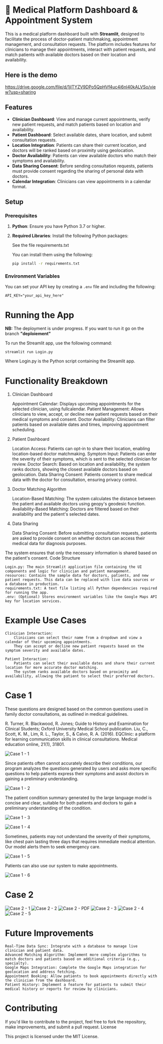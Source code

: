 # 🏥 Medical Platform Dashboard & Appointment System

This is a medical platform dashboard built with **Streamlit**, designed to facilitate the process of doctor-patient matchmaking, appointment management, and consultation requests. The platform includes features for clinicians to manage their appointments, interact with patient requests, and match patients with available doctors based on their location and availability.

## Here is the demo 

https://drive.google.com/file/d/1jITYZV9DPo5QpHVf4uc4i6nl40kALVSo/view?usp=sharing


## Features

- **Clinician Dashboard**: View and manage current appointments, verify new patient requests, and match patients based on location and availability.
- **Patient Dashboard**: Select available dates, share location, and submit consultation requests.
- **Location Integration**: Patients can share their current location, and doctors will be ranked based on proximity using geolocation.
- **Doctor Availability**: Patients can view available doctors who match their symptoms and availability.
- **Data Sharing Consent**: Before sending consultation requests, patients must provide consent regarding the sharing of personal data with doctors.
- **Calendar Integration**: Clinicians can view appointments in a calendar format.

## Setup

### Prerequisites

1. **Python**: Ensure you have Python 3.7 or higher.
2. **Required Libraries**: Install the following Python packages:

    See the file requirements.txt

   You can install them using the following:

    ```bash
    pip install -r requirements.txt
    ```

### Environment Variables

You can set your API key by creating a `.env` file and including the following:

```text
API_KEY="your_api_key_here"
```

# Running the App

**NB:** The deployment is under progress. If you want to run it go on the branch **"deploiement"**

To run the Streamlit app, use the following command:

`streamlit run Login.py`

Where Login.py is the Python script containing the Streamlit app.

# Functionality Breakdown
1. Clinician Dashboard

    Appointment Calendar: Displays upcoming appointments for the selected clinician, using fullcalendar.
    Patient Management: Allows clinicians to view, accept, or decline new patient requests based on their medical symptoms and consent.
    Doctor Availability: Clinicians can filter patients based on available dates and times, improving appointment scheduling.

2. Patient Dashboard

    Location Access: Patients can opt-in to share their location, enabling location-based doctor matchmaking.
    Symptom Input: Patients can enter the severity of their symptoms, which is sent to the selected clinician for review.
    Doctor Search: Based on location and availability, the system ranks doctors, showing the closest available doctors based on geolocation.
    Data Sharing Consent: Patients consent to share medical data with the doctor for consultation, ensuring privacy control.

3. Doctor Matching Algorithm

    Location-Based Matching: The system calculates the distance between the patient and available doctors using geopy's geodesic function.
    Availability-Based Matching: Doctors are filtered based on their availability and the patient's selected dates.

4. Data Sharing

    Data Sharing Consent: Before submitting consultation requests, patients are asked to provide consent on whether doctors can access their medical data for diagnosis purposes.

The system ensures that only the necessary information is shared based on the patient's consent.
Code Structure

    Login.py: The main Streamlit application file containing the UI components and logic for clinician and patient management.
    resources: Contains the sample data for doctors, patients, and new patient requests. This data can be replaced with live data sources or a database in production.
    requirements.txt: A text file listing all Python dependencies required for running the app.
    .env: (Optional) Stores environment variables like the Google Maps API key for location services.

# Example Use Cases

    Clinician Interaction:
        Clinicians can select their name from a dropdown and view a calendar of their upcoming appointments.
        They can accept or decline new patient requests based on the symptom severity and available dates.

    Patient Interaction:
        Patients can select their available dates and share their current location for more accurate doctor matching.
        The system ranks available doctors based on proximity and availability, allowing the patient to select their preferred doctors.

# Case 1

These questions are designed based on the common questions used in family doctor consultations, as outlined in medical guidelines.

R. Turner, R. Blackwood, R. Jones; Guide to History and Examination for Clinical Students; Oxford University Medical School publication.
Liu, C., Scott, K. M., Lim, R. L., Taylor, S., & Calvo, R. A. (2016). EQClinic: a platform for learning communication skills in clinical consultations. Medical education online, 21(1), 31801.

![Case 1 - 1](imgs_readme/case1%201%20info.png)

Since patients often cannot accurately describe their conditions, our program analyzes the questions generated by users and asks more specific questions to help patients express their symptoms and assist doctors in gaining a preliminary understanding.

![Case 1 - 2](imgs_readme/case1%202.png)

The patient condition summary generated by the large language model is concise and clear, suitable for both patients and doctors to gain a preliminary understanding of the condition.

![Case 1 - 3](imgs_readme/case1%203.png)

![Case 1 - 4](imgs_readme/case1%204%20sum.png)

Sometimes, patients may not understand the severity of their symptoms, like chest pain lasting three days that requires immediate medical attention. Our model alerts them to seek emergency care.

![Case 1 - 5](imgs_readme/case1%205%20sever.png)

Patients can also use our system to make appointments.

![Case 1 - 6](imgs_readme/case1%206%20appoint.png)

# Case 2

![Case 2 - 1](imgs_readme/case2%201%20.png)
![Case 2 - 2](imgs_readme/case2%202.png)
![Case 2 - PDF](imgs_readme/case%202%20pdf.png)
![Case 2 - 3](imgs_readme/case2%203.png)
![Case 2 - 4](imgs_readme/case2%204.png)
![Case 2 - 5](imgs_readme/case%202%205.png)


# Future Improvements

    Real-Time Data Sync: Integrate with a database to manage live clinician and patient data.
    Advanced Matching Algorithm: Implement more complex algorithms to match doctors and patients based on additional criteria (e.g., specialty).
    Google Maps Integration: Complete the Google Maps integration for geolocation and address fetching.
    Appointment Booking: Allow patients to book appointments directly with the clinician from the dashboard.
    Patient History: Implement a feature for patients to submit their medical history or reports for review by clinicians.

# Contributing

If you'd like to contribute to the project, feel free to fork the repository, make improvements, and submit a pull request.
License

This project is licensed under the MIT License.


